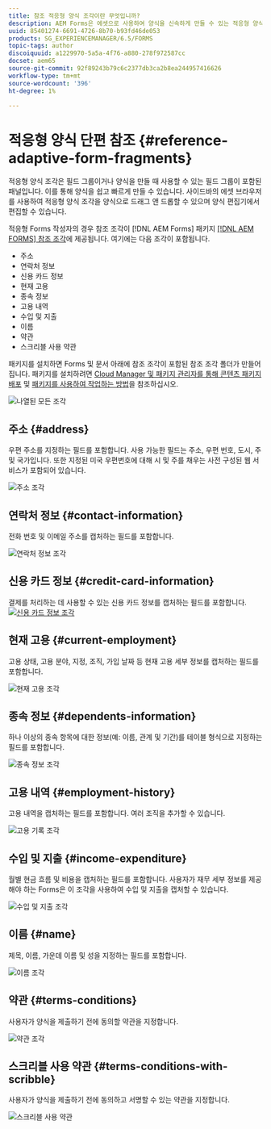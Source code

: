 ```yaml
---
title: 참조 적응형 양식 조각이란 무엇입니까?
description: AEM Forms은 에셋으로 사용하여 양식을 신속하게 만들 수 있는 적응형 양식 조각을 제공합니다.
uuid: 85401274-6691-4726-8b70-b93fd46de053
products: SG_EXPERIENCEMANAGER/6.5/FORMS
topic-tags: author
discoiquuid: a1229970-5a5a-4f76-a880-278f972587cc
docset: aem65
source-git-commit: 92f89243b79c6c2377db3ca2b8ea244957416626
workflow-type: tm+mt
source-wordcount: '396'
ht-degree: 1%

---
```



# 적응형 양식 단편 참조 {#reference-adaptive-form-fragments}

적응형 양식 조각은 필드 그룹이거나 양식을 만들 때 사용할 수 있는 필드 그룹이 포함된 패널입니다. 이를 통해 양식을 쉽고 빠르게 만들 수 있습니다. 사이드바의 에셋 브라우저를 사용하여 적응형 양식 조각을 양식으로 드래그 앤 드롭할 수 있으며 양식 편집기에서 편집할 수 있습니다.

적응형 Forms 작성자의 경우 참조 조각이 [!DNL AEM Forms] 패키지 [[!DNL AEM FORMS] 참조 조각](https://www.adobeaemcloud.com/content/marketplace/marketplaceProxy.html?packagePath=/content/companies/public/adobe/packages/cq630/fd/AEM-FORMS-6.3-REFERENCE-FRAGMENTS)에 제공됩니다. 여기에는 다음 조각이 포함됩니다.

* 주소
* 연락처 정보
* 신용 카드 정보
* 현재 고용
* 종속 정보
* 고용 내역
* 수입 및 지출
* 이름
* 약관
* 스크리블 사용 약관

패키지를 설치하면 Forms 및 문서 아래에 참조 조각이 포함된 참조 조각 폴더가 만들어집니다. 패키지를 설치하려면 [Cloud Manager 및 패키지 관리자를 통해 콘텐츠 패키지 배포](https://experienceleague.adobe.com/docs/experience-manager-cloud-service/implementing/deploying/overview.html#deploying-content-packages-via-cloud-manager-and-package-manager) 및 [패키지를 사용하여 작업하는 방법](https://experienceleague.adobe.com/docs/experience-manager-65/administering/contentmanagement/package-manager.html)을 참조하십시오.

![나열된 모든 조각](assets/ootb-frags.png)

## 주소 {#address}

우편 주소를 지정하는 필드를 포함합니다. 사용 가능한 필드는 주소, 우편 번호, 도시, 주 및 국가입니다. 또한 지정된 미국 우편번호에 대해 시 및 주를 채우는 사전 구성된 웹 서비스가 포함되어 있습니다.

![주소 조각](assets/address.png)

<!--[Click to enlarge

](assets/address-1.png)-->

## 연락처 정보 {#contact-information}

전화 번호 및 이메일 주소를 캡처하는 필드를 포함합니다.

![연락처 정보 조각](assets/contact-info.png)

<!--[Click to enlarge

](assets/contact-info-1.png)-->

## 신용 카드 정보 {#credit-card-information}

결제를 처리하는 데 사용할 수 있는 신용 카드 정보를 캡처하는 필드를 포함합니다.
[![신용 카드 정보 조각](assets/cc-info.png)](assets/cc-info-1.png)

## 현재 고용 {#current-employment}

고용 상태, 고용 분야, 지정, 조직, 가입 날짜 등 현재 고용 세부 정보를 캡처하는 필드를 포함합니다.

![현재 고용 조각](assets/current-emp.png)

<!--[Click to enlarge

](assets/current-emp-1.png)-->

## 종속 정보 {#dependents-information}

하나 이상의 종속 항목에 대한 정보(예: 이름, 관계 및 기간)를 테이블 형식으로 지정하는 필드를 포함합니다.

![종속 정보 조각](assets/dependents-info.png)

<!--[Click to enlarge

](assets/dependents-info-1.png)-->

## 고용 내역 {#employment-history}

고용 내역을 캡처하는 필드를 포함합니다. 여러 조직을 추가할 수 있습니다.

![고용 기록 조각](assets/emp-history.png)

<!--[Click to enlarge

](assets/emp-history-1.png)-->

## 수입 및 지출 {#income-expenditure}

월별 현금 흐름 및 비용을 캡처하는 필드를 포함합니다. 사용자가 재무 세부 정보를 제공해야 하는 Forms은 이 조각을 사용하여 수입 및 지출을 캡처할 수 있습니다.

![수입 및 지출 조각](assets/income.png)

<!--[Click to enlarge

](assets/income-1.png)-->

## 이름 {#name}

제목, 이름, 가운데 이름 및 성을 지정하는 필드를 포함합니다.

![이름 조각](assets/name.png)

<!--[Click to enlarge

](assets/name-1.png)-->

## 약관 {#terms-conditions}

사용자가 양식을 제출하기 전에 동의할 약관을 지정합니다.

![약관 조각](assets/tnc.png)

<!--[Click to enlarge

](assets/tnc-1.png)-->

## 스크리블 사용 약관 {#terms-conditions-with-scribble}

사용자가 양식을 제출하기 전에 동의하고 서명할 수 있는 약관을 지정합니다.

![스크리블 사용 약관](assets/tnc-scribble.png)

<!--[Click to enlarge

](assets/tnc-scribble-1.png)-->
